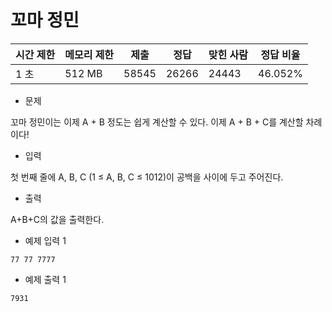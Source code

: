 # 꼬마 정민 

| 시간 제한 |	메모리 제한 |	제출 |	정답 |	맞힌 사람 |	정답 비율 |
|------|------|-----|------|-----|-----|
| 1 초 |	512 MB |	58545 |	26266 |	24443 |	46.052% |

- 문제

꼬마 정민이는 이제 A + B 정도는 쉽게 계산할 수 있다. 이제 A + B + C를 계산할 차례이다!

- 입력

첫 번째 줄에 A, B, C (1 ≤ A, B, C ≤ 1012)이 공백을 사이에 두고 주어진다.

- 출력

A+B+C의 값을 출력한다.

- 예제 입력 1 

```
77 77 7777
```

- 예제 출력 1 

```
7931
```
